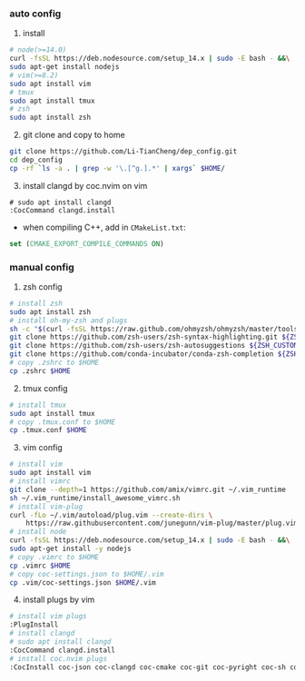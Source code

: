 ### auto config

1. install 
```bash
# node(>=14.0)
curl -fsSL https://deb.nodesource.com/setup_14.x | sudo -E bash - &&\
sudo apt-get install nodejs
# vim(>=8.2)
sudo apt install vim
# tmux
sudo apt install tmux
# zsh
sudo apt install zsh
```

2. git clone and copy to home
```bash
git clone https://github.com/Li-TianCheng/dep_config.git
cd dep_config
cp -rf `ls -a . | grep -w '\.[^g.].*' | xargs` $HOME/
```

3. install clangd by coc.nvim on vim
```
# sudo apt install clangd
:CocCommand clangd.install
```

* when compiling C++, add in `CMakeList.txt`:
```cmake
set (CMAKE_EXPORT_COMPILE_COMMANDS ON)
```

### manual config
1. zsh config
```bash
# install zsh
sudo apt install zsh
# install oh-my-zsh and plugs
sh -c "$(curl -fsSL https://raw.github.com/ohmyzsh/ohmyzsh/master/tools/install.sh)"
git clone https://github.com/zsh-users/zsh-syntax-highlighting.git ${ZSH_CUSTOM:-~/.oh-my-zsh/custom}/plugins/zsh-syntax-highlighting
git clone https://github.com/zsh-users/zsh-autosuggestions ${ZSH_CUSTOM:-~/.oh-my-zsh/custom}/plugins/zsh-autosuggestions
git clone https://github.com/conda-incubator/conda-zsh-completion ${ZSH_CUSTOM:-~/.oh-my-zsh/custom}/plugins/conda-zsh-completion
# copy .zshrc to $HOME
cp .zshrc $HOME
```
2. tmux config
```bash
# install tmux
sudo apt install tmux
# copy .tmux.conf to $HOME
cp .tmux.conf $HOME
```
3. vim config
```bash
# install vim
sudo apt install vim
# install vimrc
git clone --depth=1 https://github.com/amix/vimrc.git ~/.vim_runtime
sh ~/.vim_runtime/install_awesome_vimrc.sh
# install vim-plug
curl -fLo ~/.vim/autoload/plug.vim --create-dirs \
    https://raw.githubusercontent.com/junegunn/vim-plug/master/plug.vim
# install node
curl -fsSL https://deb.nodesource.com/setup_14.x | sudo -E bash - &&\
sudo apt-get install -y nodejs
# copy .vimrc to $HOME
cp .vimrc $HOME
# copy coc-settings.json to $HOME/.vim
cp .vim/coc-settings.json $HOME/.vim
```
4. install plugs by vim
```bash
# install vim plugs
:PlugInstall
# install clangd
# sudo apt install clangd
:CocCommand clangd.install
# install coc.nvim plugs
:CocInstall coc-json coc-clangd coc-cmake coc-git coc-pyright coc-sh coc-hightlight coc-yaml
```
